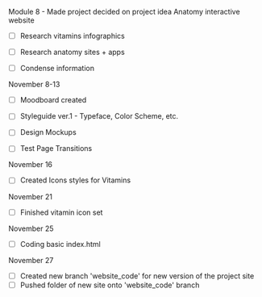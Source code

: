 Module 8 - Made project decided on project idea Anatomy interactive website

- [ ] Research vitamins infographics
- [ ] Research anatomy sites + apps
- [ ] Condense information


November 8-13

- [ ] Moodboard created
- [ ] Styleguide ver.1 - Typeface, Color Scheme, etc. 
- [ ] Design Mockups
- [ ] Test Page Transitions


November 16

- [ ] Created Icons styles for Vitamins

November 21

- [ ] Finished vitamin icon set

November 25

- [ ] Coding basic index.html

November 27

- [ ] Created new branch 'website_code' for new version of the project site
- [ ] Pushed folder of new site onto 'website_code' branch
